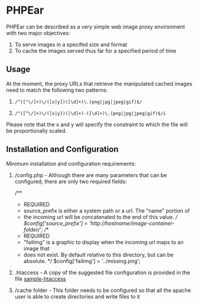 # PHPEar

PHPEar can be described as a very simple web image proxy environment with two major objectives:

1. To serve images in a specifed size and format
2. To cache the images served thus far for a specified period of time

## Usage

At the moment, the proxy URLs that retrieve the manipulated cached images need to match the following two patterns:

1. `/^([^\/]+)\/([x|y])([\d]+)\.(png|jpg|jpeg|gif)$/`

2. `/^([^\/]+)\/([x|y])([\d]+)-([\d]+)\.(png|jpg|jpeg|gif)$/i`

Please note that the x and y will specify the constraint to which the file will be proportionally scaled.

## Installation and Configuration

Minimum installation and configuration requirements:

1. /config.php - Although there are many parameters that can be configured, there are only two required fields:

    /**
     * REQUIRED
     * source_prefix is either a system path or a url.  The "name" portion of
     * the incoming url will be concatenated to the end of this value.
     */
    $config['source_prefix']    = 'http://hostname/image-container-folder/';
    /**
     * REQUIRED
     * "failimg" is a graphic to display when the incoming url maps to an image that
     * does not exist.  By default relative to this directory, but can be absolute.
     */
    $config['failimg']         = '../missing.png';

2. .htaccess - A copy of the suggested file configuration is provided in the file [sample-htaccess](./sample-htaccess)

3. /cache folder - This folder needs to be configured so that all the apache user is able to create directories and write files to it







